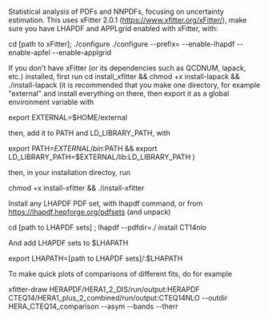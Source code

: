 Statistical analysis of PDFs and NNPDFs, focusing on uncertainty estimation. This uses xFitter 2.0.1 (https://www.xfitter.org/xFitter/), make sure you have LHAPDF and APPLgrid enabled with xFitter, with:

cd [path to xFitter];   ./configure ./configure --prefix=<installation path> --enable-lhapdf --enable-apfel --enable-applgrid  

If you don't have xFitter (or its dependencies such as QCDNUM, lapack, etc.) installed, first run 
cd install_xfitter && chmod +x install-lapack && ./install-lapack
(it is recommended that you make one directory, for example "external" and install everything on there, then export it as a global environment variable with 

export EXTERNAL=$HOME/external

then, add it to PATH and LD_LIBRARY_PATH, with

export PATH=$EXTERNAL/bin:$PATH && export LD_LIBRARY_PATH=$EXTERNAL/lib:LD_LIBRARY_PATH
)

then, in your installation directoy, run

chmod +x install-xfitter && ./install-xfitter 

Install any LHAPDF PDF set, with lhapdf command, or from https://lhapdf.hepforge.org/pdfsets (and unpack)
  
cd [path to LHAPDF sets]   ;    lhapdf --pdfdir=./ install CT14nlo
  
And add LHAPDF sets to $LHAPATH
  
export LHAPATH=[path to LHAPDF sets]/:$LHAPATH


To make quick plots of comparisons of different fits, do for example
  
xfitter-draw HERAPDF/HERA1_2_DIS/run/output:HERAPDF CTEQ14/HERA1_plus_2_combined/run/output:CTEQ14NLO --outdir HERA_CTEQ14_comparison --asym --bands --therr

